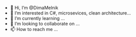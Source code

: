 - 👋 Hi, I’m @DimaMelnik
- 👀 I’m interested in C#, microsevices, clean architecture...
- 🌱 I’m currently learning ...
- 💞️ I’m looking to collaborate on ...
- 📫 How to reach me ...

<!---
DimaMelnik/DimaMelnik is a ✨ special ✨ repository because its `README.md` (this file) appears on your GitHub profile.
You can click the Preview link to take a look at your changes.
--->
